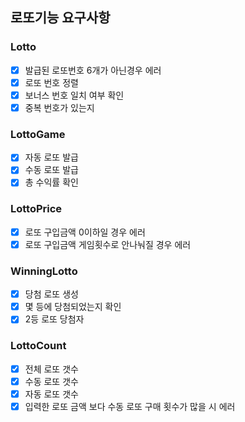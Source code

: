 ## 로또기능 요구사항

### Lotto

+ [x] 발급된 로또번호 6개가 아닌경우 에러
+ [x] 로또 번호 정렬
+ [x] 보너스 번호 일치 여부 확인
+ [x] 중복 번호가 있는지

### LottoGame

+ [x] 자동 로또 발급
+ [x] 수동 로또 발급
+ [x] 총 수익률 확인

### LottoPrice

+ [x] 로또 구입금액 0이하일 경우 에러
+ [x] 로또 구입금액 게임횟수로 안나눠질 경우 에러

### WinningLotto

+ [x] 당첨 로또 생성
+ [x] 몇 등에 당첨되었는지 확인
+ [x] 2등 로또 당첨자

### LottoCount

+ [x] 전체 로또 갯수
+ [x] 수동 로또 갯수
+ [x] 자동 로또 갯수
+ [x] 입력한 로또 금액 보다 수동 로또 구매 횟수가 많을 시 에러
